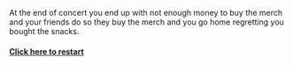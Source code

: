 At the end of concert you end up with not enough money to buy the merch and your friends do so they buy
the merch and you go home regretting you bought the snacks.

#### [Click here to restart](choice-bobby.md)
